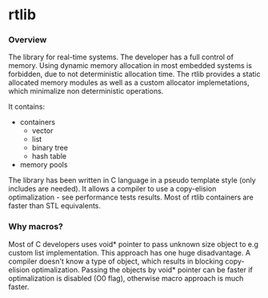 # rtlib

### Overview
The library for real-time systems. The developer has a full control of memory. Using dynamic memory allocation in most embedded systems is forbidden, due to not deterministic allocation time. The rtlib provides a static allocated memory modules as well as a custom allocator implemetations, which minimalize non deterministic operations. 

It contains:
 * containers
   * vector
   * list
   * binary tree
   * hash table
 * memory pools

The library has been written in C language in a pseudo template style (only includes are needed). It allows a compiler to use a copy-elision optimalization - see performance tests results. Most of rtlib containers are faster than STL equivalents.

### Why macros?
Most of C developers uses void* pointer to pass unknown size object to e.g custom list implementation. This approach has one huge disadvantage. A compiler doesn't know a type of object, which results in blocking copy-elision optimalization. Passing the objects by void* pointer can be faster if optimalization is disabled (O0 flag), otherwise macro approach is much faster.
